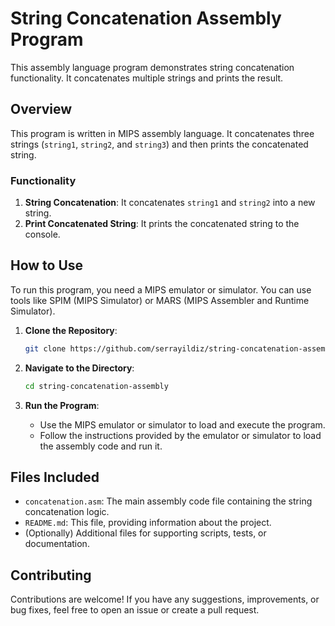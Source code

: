 # String Concatenation Assembly Program

This assembly language program demonstrates string concatenation functionality. It concatenates multiple strings and prints the result.

## Overview

This program is written in MIPS assembly language. It concatenates three strings (`string1`, `string2`, and `string3`) and then prints the concatenated string.

### Functionality

1. **String Concatenation**: It concatenates `string1` and `string2` into a new string.
2. **Print Concatenated String**: It prints the concatenated string to the console.

## How to Use

To run this program, you need a MIPS emulator or simulator. You can use tools like SPIM (MIPS Simulator) or MARS (MIPS Assembler and Runtime Simulator).

1. **Clone the Repository**: 
   ```bash
   git clone https://github.com/serrayildiz/string-concatenation-assembly.git
   ```

2. **Navigate to the Directory**:
   ```bash
   cd string-concatenation-assembly
   ```

3. **Run the Program**:
   - Use the MIPS emulator or simulator to load and execute the program.
   - Follow the instructions provided by the emulator or simulator to load the assembly code and run it.

## Files Included

- `concatenation.asm`: The main assembly code file containing the string concatenation logic.
- `README.md`: This file, providing information about the project.
- (Optionally) Additional files for supporting scripts, tests, or documentation.

## Contributing

Contributions are welcome! If you have any suggestions, improvements, or bug fixes, feel free to open an issue or create a pull request.

